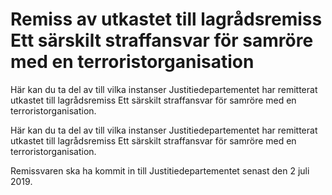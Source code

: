 # Remiss av utkastet till lagrådsremiss Ett särskilt straffansvar för samröre med en terroristorganisation

Här kan du ta del av till vilka instanser Justitiedepartementet har remitterat utkastet till lagrådsremiss Ett särskilt straffansvar för samröre med en terroristorganisation.

Här kan du ta del av till vilka instanser Justitiedepartementet har remitterat utkastet till lagrådsremiss Ett särskilt straffansvar för samröre med en terroristorganisation.

Remissvaren ska ha kommit in till Justitiedepartementet senast den 2 juli 2019.
